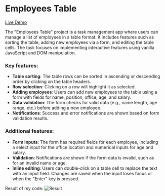 # Employees Table
[Live Demo](https://mateuszcieplak.github.io/js_employees_table_DOM/)  

The "Employees Table" project is a task management app where users can manage a list of employees in a table format. It includes features such as sorting the table, adding new employees via a form, and editing the table cells. The task focuses on implementing interactive features using vanilla JavaScript and DOM manipulation.

### Key features:
- **Table sorting**: The table rows can be sorted in ascending or descending order by clicking on the table headers.
- **Row selection**: Clicking on a row will highlight it as selected.
- **Adding employees**: Users can add new employees to the table using a form with fields for name, position, office, age, and salary.
- **Data validation**: The form checks for valid data (e.g., name length, age range, etc.) before adding a new employee.
- **Notifications**: Success and error notifications are shown based on form validation results.

### Additional features:
- **Form inputs**: The form has required fields for each employee, including a select input for the office location and numerical inputs for age and salary.
- **Validation**: Notifications are shown if the form data is invalid, such as for an invalid name or age.
- **Inline editing**: Users can double-click on a table cell to replace the text with an input field. Changes are saved when the input loses focus or when the "Enter" key is pressed.


Result of my code:
![Result](./src/images/result.png)
